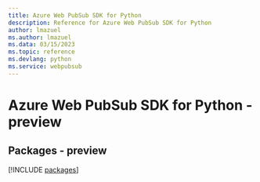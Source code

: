 ```yaml
---
title: Azure Web PubSub SDK for Python
description: Reference for Azure Web PubSub SDK for Python
author: lmazuel
ms.author: lmazuel
ms.data: 03/15/2023
ms.topic: reference
ms.devlang: python
ms.service: webpubsub
---
```

# Azure Web PubSub SDK for Python - preview
## Packages - preview
[!INCLUDE [packages](web-pubsub-index.md)]